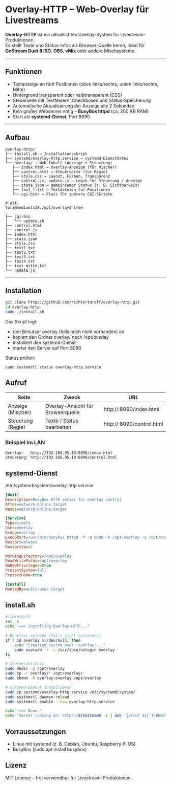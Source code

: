 # Overlay-HTTP – Web-Overlay für Livestreams

**Overlay-HTTP** ist ein ultraleichtes Overlay-System für Livestream-Produktionen.  
Es stellt Texte und Status-Infos als Browser-Quelle bereit, ideal für **GoStream Duet 8 ISO**, **OBS**, **vMix** oder andere Mischsysteme.

---

## Funktionen

- Textanzeige an fünf Positionen (oben links/rechts, unten links/rechts, Mitte)
- Hintergrund transparent oder halbtransparent (CSS)
- Steuerseite mit Textfeldern, Checkboxen und Status-Speicherung
- Automatische Aktualisierung der Anzeige alle 2 Sekunden
- Kein großer Webserver nötig – **BusyBox httpd** (ca. 200 KB RAM)
- Start als **systemd-Dienst**, Port 8090

---

## Aufbau

```
overlay-http/
├── install.sh → Installationsskript
├── systemd/overlay-http.service → systemd-Dienstdatei
└── overlay/ → Web-Inhalt (Anzeige + Steuerung)
   ├── index.html → Overlay-Anzeige (für Mischer)
   ├── control.html → Steuerseite (für Regie)
   ├── style.css → Layout, Farben, Transparenz
   ├── control.js, update.js → Logik für Steuerung / Anzeige
   ├── state.json → gemeinsamer Status (z. B. Sichtbarkeit)
   ├── text_*.txt → Textdateien für Positionen
   └── cgi-bin/ → Platz für spätere CGI-Skripte
```
```
# alt:
tori@mediamtx18:/opt/overlay$ tree
.
├── cgi-bin
│   └── update.sh
├── control.html
├── control.js
├── index.html
├── state.json
├── style.css
├── text1.txt
├── text2.txt
├── text3.txt
├── text4.txt
├── text_mitte.txt
└── update.js
```

---

## Installation

```bash
git clone https://github.com/richtertoralf/overlay-http.git
cd overlay-http
sudo ./install.sh
```
Das Skript legt:  
- den Benutzer overlay (falls noch nicht vorhanden) an
- kopiert den Ordner overlay/ nach /opt/overlay
- installiert den systemd-Dienst
- startet den Server auf Port 8090

Status prüfen:
```
sudo systemctl status overlay-http.service

```
## Aufruf
|Seite|	Zweck|	URL|
|--|--|--|
|Anzeige (Mischer) |	Overlay-Ansicht für Browserquelle	| http://<IP>:8090/index.html |
|Steuerung (Regie)| Texte / Status bearbeiten |	http://<IP>:8090/control.html |

### Beispiel im LAN
```
Overlay:   http://192.168.95.18:8090/index.html
Steuerung: http://192.168.95.18:8090/control.html

```
## systemd-Dienst
/etc/systemd/system/overlay-http.service
```ini
[Unit]
Description=BusyBox HTTP server for overlay control
After=network-online.target
Wants=network-online.target

[Service]
Type=simple
User=overlay
Group=overlay
ExecStart=/usr/bin/busybox httpd -f -p 8090 -h /opt/overlay -c /opt/overlay/cgi-bin
Restart=always
RestartSec=5

WorkingDirectory=/opt/overlay
ReadWritePaths=/opt/overlay
NoNewPrivileges=true
ProtectSystem=full
ProtectHome=true

[Install]
WantedBy=multi-user.target

```

## install.sh
```bash
#!/bin/bash
set -e
echo "==> Installing Overlay-HTTP..."

# Benutzer anlegen (falls nicht vorhanden)
if ! id overlay &>/dev/null; then
    echo "Creating system user 'overlay'..."
    sudo useradd -r -s /usr/sbin/nologin overlay
fi

# Zielverzeichnis
sudo mkdir -p /opt/overlay
sudo cp -r overlay/* /opt/overlay/
sudo chown -R overlay:overlay /opt/overlay

# systemd-Dienst installieren
sudo cp systemd/overlay-http.service /etc/systemd/system/
sudo systemctl daemon-reload
sudo systemctl enable --now overlay-http.service

echo "==> Done."
echo "Server running on: http://$(hostname -I | awk '{print $1}'):8090"

```

## Vorraussetzungen
- Linux mit systemd (z. B. Debian, Ubuntu, Raspberry Pi OS)
- BusyBox (sudo apt install busybox)

## Lizenz
MIT License – frei verwendbar für Livestream-Produktionen.
